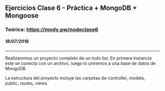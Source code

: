 ## Ejercicios Clase 6 - Práctica + MongoDB + Mongoose
### Teórica: https://mndy.pw/nodeclase6
##### 18/07/2018

---

Realizaremos un proyecto completo de un todo list. En primera instancia este se conecta con un archivo, luego lo uniremos a una base de datos de MongoDB.

La estructura del proyecto incluye las carpetas de controller, models, public, routes, views.